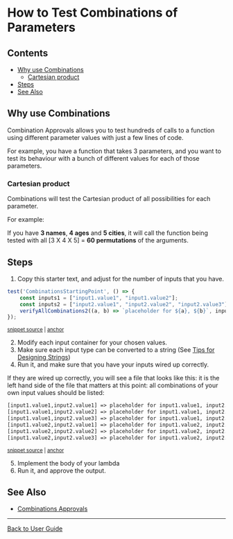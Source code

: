 <a id="top"></a>

# How to Test Combinations of Parameters

<!-- toc -->
## Contents

  * [Why use Combinations](#why-use-combinations)
    * [Cartesian product](#cartesian-product)
  * [Steps](#steps)
  * [See Also](#see-also)<!-- endToc -->

## Why use Combinations

Combination Approvals allows you to test hundreds of calls to a function using different parameter values with just a few lines of code.

For example, you have a function that takes 3 parameters, and you want to test its behaviour with a bunch of different values for each of those parameters.

### Cartesian product

Combinations will test the Cartesian product of all possibilities for each parameter.

For example:

If you have **3 names**, **4 ages** and **5 cities**,
it will call the function being tested with all
[3 X 4 X 5] = **60 permutations** of the arguments.

## Steps

1. Copy this starter text, and adjust for the number of inputs that you have.

<!-- snippet: CombinationsStartingPoint -->
<a id='snippet-combinationsstartingpoint'></a>
```ts
test('CombinationsStartingPoint', () => {
    const inputs1 = ["input1.value1", "input1.value2"];
    const inputs2 = ["input2.value1", "input2.value2", "input2.value3"];
    verifyAllCombinations2((a, b) => `placeholder for ${a}, ${b}`, inputs1, inputs2);
});
```
<sup><a href='/test/Providers/Jest/CombinationApprovals.test.ts#L55-L61' title='Snippet source file'>snippet source</a> | <a href='#snippet-combinationsstartingpoint' title='Start of snippet'>anchor</a></sup>
<!-- endSnippet -->

2. Modify each input container for your chosen values.
3. Make sure each input type can be converted to a string (See [Tips for Designing Strings](https://approvaltestscpp.readthedocs.io/en/latest/generated_docs/explanations/TipsForDesigningStrings.html))
4. Run it, and make sure that you have your inputs wired up correctly.

If they are wired up correctly, you will see a file that looks like this: it is the left hand side of the file that
matters at this point: all combinations of your own input values should be listed:

<!-- snippet: CombinationApprovals.test.documentation_CombinationsStartingPoint.approved.txt -->
<a id='snippet-CombinationApprovals.test.documentation_CombinationsStartingPoint.approved.txt'></a>
```txt
[input1.value1,input2.value1] => placeholder for input1.value1, input2.value1
[input1.value1,input2.value2] => placeholder for input1.value1, input2.value2
[input1.value1,input2.value3] => placeholder for input1.value1, input2.value3
[input1.value2,input2.value1] => placeholder for input1.value2, input2.value1
[input1.value2,input2.value2] => placeholder for input1.value2, input2.value2
[input1.value2,input2.value3] => placeholder for input1.value2, input2.value3
```
<sup><a href='/test/Providers/Jest/CombinationApprovals.test.documentation_CombinationsStartingPoint.approved.txt#L1-L6' title='Snippet source file'>snippet source</a> | <a href='#snippet-CombinationApprovals.test.documentation_CombinationsStartingPoint.approved.txt' title='Start of snippet'>anchor</a></sup>
<!-- endSnippet -->

5. Implement the body of your lambda
6. Run it, and approve the output.


## See Also

- [Combinations Approvals](../reference/CombinationApprovals.md)

---

[Back to User Guide](/doc/README.md#top)
